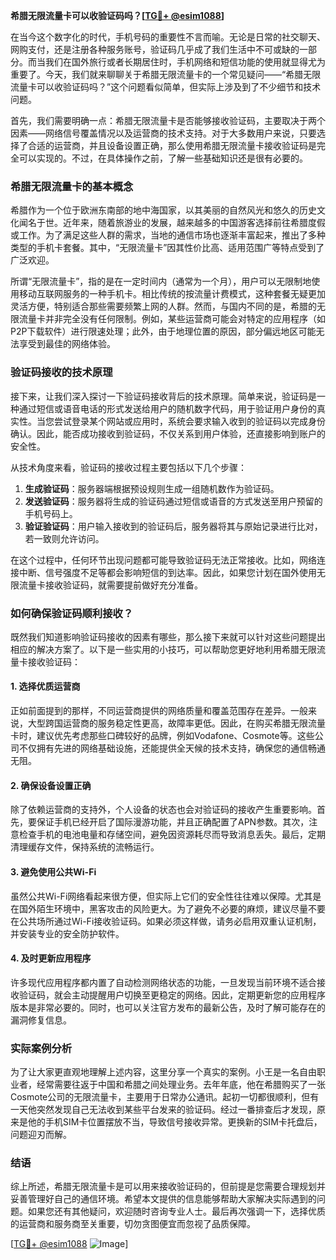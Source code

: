 **希腊无限流量卡可以收验证码吗？[[TG💪+ @esim1088](https://t.me/s/esim1088)]**

在当今这个数字化的时代，手机号码的重要性不言而喻。无论是日常的社交聊天、网购支付，还是注册各种服务账号，验证码几乎成了我们生活中不可或缺的一部分。而当我们在国外旅行或者长期居住时，手机网络和短信功能的使用就显得尤为重要了。今天，我们就来聊聊关于希腊无限流量卡的一个常见疑问——“希腊无限流量卡可以收验证码吗？”这个问题看似简单，但实际上涉及到了不少细节和技术问题。

首先，我们需要明确一点：希腊无限流量卡是否能够接收验证码，主要取决于两个因素——网络信号覆盖情况以及运营商的技术支持。对于大多数用户来说，只要选择了合适的运营商，并且设备设置正确，那么使用希腊无限流量卡接收验证码是完全可以实现的。不过，在具体操作之前，了解一些基础知识还是很有必要的。

### 希腊无限流量卡的基本概念

希腊作为一个位于欧洲东南部的地中海国家，以其美丽的自然风光和悠久的历史文化闻名于世。近年来，随着旅游业的发展，越来越多的中国游客选择前往希腊度假或工作。为了满足这些人群的需求，当地的通信市场也逐渐丰富起来，推出了多种类型的手机卡套餐。其中，“无限流量卡”因其性价比高、适用范围广等特点受到了广泛欢迎。

所谓“无限流量卡”，指的是在一定时间内（通常为一个月），用户可以无限制地使用移动互联网服务的一种手机卡。相比传统的按流量计费模式，这种套餐无疑更加灵活方便，特别适合那些需要频繁上网的人群。然而，与国内不同的是，希腊的无限流量卡并非完全没有任何限制。例如，某些运营商可能会对特定的应用程序（如P2P下载软件）进行限速处理；此外，由于地理位置的原因，部分偏远地区可能无法享受到最佳的网络体验。

### 验证码接收的技术原理

接下来，让我们深入探讨一下验证码接收背后的技术原理。简单来说，验证码是一种通过短信或语音电话的形式发送给用户的随机数字代码，用于验证用户身份的真实性。当您尝试登录某个网站或应用时，系统会要求输入收到的验证码以完成身份确认。因此，能否成功接收到验证码，不仅关系到用户体验，还直接影响到账户的安全性。

从技术角度来看，验证码的接收过程主要包括以下几个步骤：
1. **生成验证码**：服务器端根据预设规则生成一组随机数作为验证码。
2. **发送验证码**：服务器将生成的验证码通过短信或语音的方式发送至用户预留的手机号码上。
3. **验证验证码**：用户输入接收到的验证码后，服务器将其与原始记录进行比对，若一致则允许访问。

在这个过程中，任何环节出现问题都可能导致验证码无法正常接收。比如，网络连接中断、信号强度不足等都会影响短信的到达率。因此，如果您计划在国外使用无限流量卡接收验证码，就需要提前做好充分准备。

### 如何确保验证码顺利接收？

既然我们知道影响验证码接收的因素有哪些，那么接下来就可以针对这些问题提出相应的解决方案了。以下是一些实用的小技巧，可以帮助您更好地利用希腊无限流量卡接收验证码：

#### 1. 选择优质运营商
正如前面提到的那样，不同运营商提供的网络质量和覆盖范围存在差异。一般来说，大型跨国运营商的服务稳定性更高，故障率更低。因此，在购买希腊无限流量卡时，建议优先考虑那些口碑较好的品牌，例如Vodafone、Cosmote等。这些公司不仅拥有先进的网络基础设施，还能提供全天候的技术支持，确保您的通信畅通无阻。

#### 2. 确保设备设置正确
除了依赖运营商的支持外，个人设备的状态也会对验证码的接收产生重要影响。首先，要保证手机已经开启了国际漫游功能，并且正确配置了APN参数。其次，注意检查手机的电池电量和存储空间，避免因资源耗尽而导致消息丢失。最后，定期清理缓存文件，保持系统的流畅运行。

#### 3. 避免使用公共Wi-Fi
虽然公共Wi-Fi网络看起来很方便，但实际上它们的安全性往往难以保障。尤其是在国外陌生环境中，黑客攻击的风险更大。为了避免不必要的麻烦，建议尽量不要在公共场所通过Wi-Fi接收验证码。如果必须这样做，请务必启用双重认证机制，并安装专业的安全防护软件。

#### 4. 及时更新应用程序
许多现代应用程序都内置了自动检测网络状态的功能，一旦发现当前环境不适合接收验证码，就会主动提醒用户切换至更稳定的网络。因此，定期更新您的应用程序版本是非常必要的。同时，也可以关注官方发布的最新公告，及时了解可能存在的漏洞修复信息。

### 实际案例分析

为了让大家更直观地理解上述内容，这里分享一个真实的案例。小王是一名自由职业者，经常需要往返于中国和希腊之间处理业务。去年年底，他在希腊购买了一张Cosmote公司的无限流量卡，主要用于日常办公通讯。起初一切都很顺利，但有一天他突然发现自己无法收到某些平台发来的验证码。经过一番排查后才发现，原来是他的手机SIM卡位置摆放不当，导致信号接收异常。更换新的SIM卡托盘后，问题迎刃而解。

### 结语

综上所述，希腊无限流量卡是可以用来接收验证码的，但前提是您需要合理规划并妥善管理好自己的通信环境。希望本文提供的信息能够帮助大家解决实际遇到的问题。如果您还有其他疑问，欢迎随时咨询专业人士。最后再次强调一下，选择优质的运营商和服务商至关重要，切勿贪图便宜而忽视了品质保障。

[[TG💪+ @esim1088](https://t.me/s/esim1088) ![Image](https://i.postimg.cc/4NQfJmqS/Snipaste-2025-05-13-00-14-12.png)]